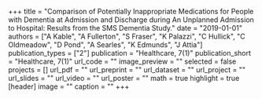 +++
title = "Comparison of Potentially Inappropriate Medications for People with Dementia at Admission and Discharge during An Unplanned Admission to Hospital: Results from the SMS Dementia Study."
date = "2019-01-01"
authors = ["A Kable", "A Fullerton", "S Fraser", "K Palazzi", "C Hullick", "C Oldmeadow", "D Pond", "A Searles", "K Edmunds", "J Attia"]
publication_types = ["2"]
publication = "Healthcare, 7(1)"
publication_short = "Healthcare, 7(1)"
url_code = ""
image_preview = ""
selected = false
projects = []
url_pdf = ""
url_preprint = ""
url_dataset = ""
url_project = ""
url_slides = ""
url_video = ""
url_poster = ""
math = true
highlight = true
[header]
image = ""
caption = ""
+++
